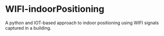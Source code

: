 # WIFI-indoorPositioning
A python and IOT-based approach to indoor positioning using WIFI signals captured in a building. 
